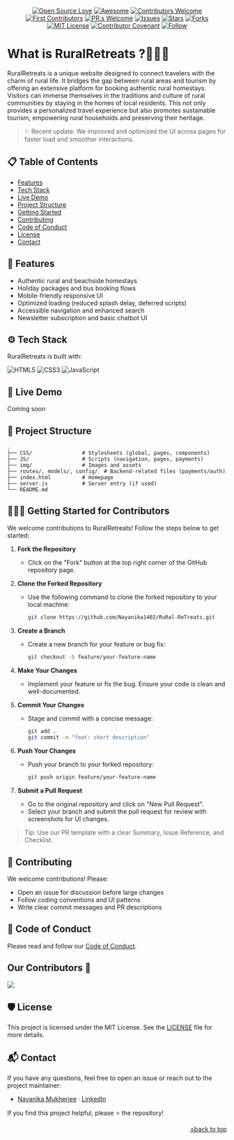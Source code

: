 <div align="center">
  
[![Open Source Love](https://firstcontributions.github.io/open-source-badges/badges/open-source-v1/open-source.svg)](https://github.com/firstcontributions/open-source-badges)
[![Awesome](https://cdn.rawgit.com/sindresorhus/awesome/d7305f38d29fed78fa85652e3a63e154dd8e8829/media/badge.svg)](https://github.com/sindresorhus/awesome)
[![Contributors Welcome](https://img.shields.io/badge/contributors-welcome-0b7cbd)](https://github.com/nikohoffren/fork-commit-merge/pulls)
[![First Contributors](https://img.shields.io/badge/first-contributors-0b7cbd)](https://github.com/nikohoffren/fork-commit-merge/pulls)
[![PR:s Welcome](https://img.shields.io/badge/PR:s-welcome-0b7cbd)](https://github.com/nikohoffren/fork-commit-merge/pulls)
[![Issues](https://img.shields.io/github/issues/Nayanika1402/RuRal-ReTreats.svg?style=flat)](https://github.com/Nayanika1402/RuRal-ReTreats/issues)
[![Stars](https://img.shields.io/github/stars/Nayanika1402/RuRal-ReTreats.svg?style=flat)](https://github.com/Nayanika1402/RuRal-ReTreats/stars)
[![Forks](https://img.shields.io/github/forks/Nayanika1402/RuRal-ReTreats.svg?style=flat)](https://github.com/Nayanika1402/RuRal-ReTreats/forks)
[![MIT License](https://badges.frapsoft.com/os/mit/mit.svg?v=103)](https://opensource.org/licenses/mit-license.php)
[![Contributor Covenant](https://img.shields.io/badge/Contributor%20Covenant-2.1-4baaaa.svg)](code_of_conduct.md)
[![Follow](https://img.shields.io/badge/follow-%40Nayanika1402-1DA1F2?logo=twitter&style=social)](https://github.com/Nayanika1402) 
</div>

# What is RuralRetreats ?🤷🏽‍♂

RuralRetreats is a unique website designed to connect travelers with the charm of rural life. It bridges the gap between rural areas and tourism by offering an extensive platform for booking authentic rural homestays. Visitors can immerse themselves in the traditions and culture of rural communities by staying in the homes of local residents. This not only provides a personalized travel experience but also promotes sustainable tourism, empowering rural households and preserving their heritage.

> ✨ Recent update: We improved and optimized the UI across pages for faster load and smoother interactions.

## 📋 Table of Contents

- [Features](#-features)
- [Tech Stack](#-tech-stack-️)
- [Live Demo](#-live-demo)
- [Project Structure](#-project-structure)
- [Getting Started](#-getting-started-for-contributors-)
- [Contributing](#-contributing)
- [Code of Conduct](#-code-of-conduct)
- [License](#-license-️)
- [Contact](#-contact)

## 🌟 Features

- Authentic rural and beachside homestays
- Holiday packages and bus booking flows
- Mobile-friendly responsive UI
- Optimized loading (reduced splash delay, deferred scripts)
- Accessible navigation and enhanced search
- Newsletter subscription and basic chatbot UI

## ⚙️ Tech Stack

RuralRetreats is built with:

![HTML5](https://img.shields.io/badge/html5-%23E34F26.svg?style=for-the-badge&logo=html5&logoColor=white)
![CSS3](https://img.shields.io/badge/css3-%231572B6.svg?style=for-the-badge&logo=css3&logoColor=white)
![JavaScript](https://img.shields.io/badge/javascript-%23323330.svg?style=for-the-badge&logo=javascript&logoColor=%23F7DF1E)

## 🚀 Live Demo

Coming soon

<!-- Example badge:
![Vercel](https://img.shields.io/badge/vercel-%23000000.svg?style=for-the-badge&logo=vercel&logoColor=white)
-->

## 🧭 Project Structure

```
.
├── CSS/                # Stylesheets (global, pages, components)
├── JS/                 # Scripts (navigation, pages, payments)
├── img/                # Images and assets
├── routes/, models/, config/  # Backend-related files (payments/auth)
├── index.html          # Homepage
├── server.js           # Server entry (if used)
└── README.md
```

## 🧑🏻‍💻 Getting Started for Contributors

We welcome contributions to RuralRetreats! Follow the steps below to get started:

1. **Fork the Repository**

   - Click on the "Fork" button at the top right corner of the GitHub repository page.

2. **Clone the Forked Repository**

   - Use the following command to clone the forked repository to your local machine:

     ```bash
     git clone https://github.com/Nayanika1402/RuRal-ReTreats.git
     ```

3. **Create a Branch**

   - Create a new branch for your feature or bug fix:

     ```bash
     git checkout -b feature/your-feature-name
     ```

4. **Make Your Changes**

   - Implement your feature or fix the bug. Ensure your code is clean and well-documented.

5. **Commit Your Changes**

   - Stage and commit with a concise message:

     ```bash
     git add .
     git commit -m "feat: short description"
     ```

6. **Push Your Changes**

   - Push your branch to your forked repository:

     ```bash
     git push origin feature/your-feature-name
     ```

7. **Submit a Pull Request**
   - Go to the original repository and click on "New Pull Request".
   - Select your branch and submit the pull request for review with screenshots for UI changes.

> Tip: Use our PR template with a clear Summary, Issue Reference, and Checklist.

## 🤝 Contributing

We welcome contributions! Please:

- Open an issue for discussion before large changes
- Follow coding conventions and UI patterns
- Write clear commit messages and PR descriptions

## 📜 Code of Conduct

Please read and follow our [Code of Conduct](./CODE_OF_CONDUCT.md).

## Our Contributors 🤝

<a href="https://github.com/Nayanika1402/RuRal-ReTreats/graphs/contributors">
  <img src="https://contrib.rocks/image?repo=Nayanika1402/RuRal-ReTreats" />
</a>

## 🛡️ License

This project is licensed under the MIT License. See the [LICENSE](./LICENSE) file for more details.

## 📬 Contact

If you have any questions, feel free to open an issue or reach out to the project maintainer:

- [Nayanika Mukherjee](https://github.com/Nayanika1402) · [LinkedIn](https://www.linkedin.com/in/nayanika-mukherjee-76a24027b/)

If you find this project helpful, please ⭐ the repository!

<div align="right">
  <a href="#readme-top">🔝back to top</a>
</div>
